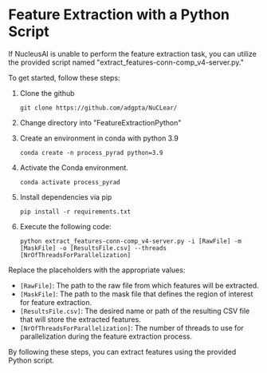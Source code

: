 # Feature Extraction with a Python Script

If NucleusAI is unable to perform the feature extraction task, you can utilize the provided script named "extract_features-conn-comp_v4-server.py."

To get started, follow these steps:

1. Clone the github
   ```
   git clone https://github.com/adgpta/NuCLear/
   ```
2. Change directory into "FeatureExtractionPython"
3. Create an environment in conda with python 3.9
   ```
   conda create -n process_pyrad python=3.9
   ```

4. Activate the Conda environment.
   ```
   conda activate process_pyrad
   ```
5. Install dependencies via pip
   ```
   pip install -r requirements.txt
   ```
6. Execute the following code:
   ```
   python extract_features-conn-comp_v4-server.py -i [RawFile] -m [MaskFile] -o [ResultsFile.csv] --threads [NrOfThreadsForParallelization]
   ```

Replace the placeholders with the appropriate values:

- `[RawFile]`: The path to the raw file from which features will be extracted.
- `[MaskFile]`: The path to the mask file that defines the region of interest for feature extraction.
- `[ResultsFile.csv]`: The desired name or path of the resulting CSV file that will store the extracted features.
- `[NrOfThreadsForParallelization]`: The number of threads to use for parallelization during the feature extraction process.

By following these steps, you can extract features using the provided Python script.
